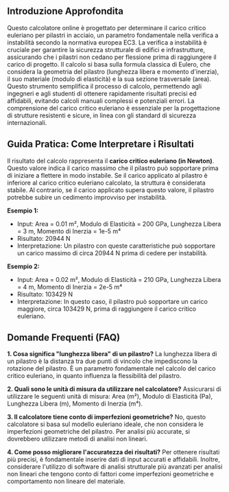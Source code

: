 ## Introduzione Approfondita
Questo calcolatore online è progettato per determinare il carico critico euleriano per pilastri in acciaio, un parametro fondamentale nella verifica a instabilità secondo la normativa europea EC3.  La verifica a instabilità è cruciale per garantire la sicurezza strutturale di edifici e infrastrutture, assicurando che i pilastri non cedano per flessione prima di raggiungere il carico di progetto.  Il calcolo si basa sulla formula classica di Eulero, che considera la geometria del pilastro (lunghezza libera e momento d'inerzia), il suo materiale (modulo di elasticità) e la sua sezione trasversale (area).  Questo strumento semplifica il processo di calcolo, permettendo agli ingegneri e agli studenti di ottenere rapidamente risultati precisi ed affidabili, evitando calcoli manuali complessi e potenziali errori.  La comprensione del carico critico euleriano è essenziale per la progettazione di strutture resistenti e sicure, in linea con gli standard di sicurezza internazionali.

## Guida Pratica: Come Interpretare i Risultati
Il risultato del calcolo rappresenta il **carico critico euleriano (in Newton)**. Questo valore indica il carico massimo che il pilastro può sopportare prima di iniziare a flettere in modo instabile.  Se il carico applicato al pilastro è inferiore al carico critico euleriano calcolato, la struttura è considerata stabile. Al contrario, se il carico applicato supera questo valore, il pilastro potrebbe subire un cedimento improvviso per instabilità.

**Esempio 1:**
- Input: Area = 0.01 m², Modulo di Elasticità = 200 GPa, Lunghezza Libera = 3 m, Momento di Inerzia = 1e-5 m⁴
- Risultato: 20944 N
- Interpretazione: Un pilastro con queste caratteristiche può sopportare un carico massimo di circa 20944 N prima di cedere per instabilità.

**Esempio 2:**
- Input: Area = 0.02 m², Modulo di Elasticità = 210 GPa, Lunghezza Libera = 4 m, Momento di Inerzia = 2e-5 m⁴
- Risultato: 103429 N
- Interpretazione: In questo caso, il pilastro può sopportare un carico maggiore, circa 103429 N, prima di raggiungere il carico critico euleriano.

## Domande Frequenti (FAQ)

**1. Cosa significa "lunghezza libera" di un pilastro?**
La lunghezza libera di un pilastro è la distanza tra due punti di vincolo che impediscono la rotazione del pilastro.  È un parametro fondamentale nel calcolo del carico critico euleriano, in quanto influenza la flessibilità del pilastro.

**2. Quali sono le unità di misura da utilizzare nel calcolatore?**
Assicurarsi di utilizzare le seguenti unità di misura: Area (m²), Modulo di Elasticità (Pa), Lunghezza Libera (m), Momento di Inerzia (m⁴).

**3. Il calcolatore tiene conto di imperfezioni geometriche?**
No, questo calcolatore si basa sul modello euleriano ideale, che non considera le imperfezioni geometriche del pilastro.  Per analisi più accurate, si dovrebbero utilizzare metodi di analisi non lineari.

**4. Come posso migliorare l'accuratezza dei risultati?**
Per ottenere risultati più precisi, è fondamentale inserire dati di input accurati e affidabili.  Inoltre, considerare l'utilizzo di software di analisi strutturale più avanzati per analisi non lineari che tengono conto di fattori come imperfezioni geometriche e comportamento non lineare del materiale.